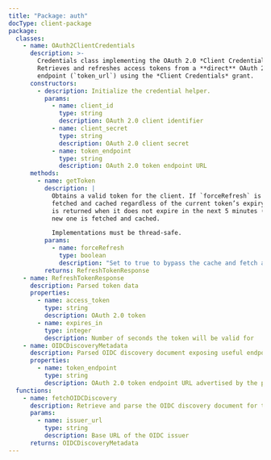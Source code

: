 ```yaml
---
title: "Package: auth"
docType: client-package
package:
  classes:
    - name: OAuth2ClientCredentials
      description: >-
        Credentials class implementing the OAuth 2.0 *Client Credentials* grant.
        Retrieves and refreshes access tokens from a **direct** OAuth 2.0 token
        endpoint (`token_url`) using the *Client Credentials* grant.
      constructors:
        - description: Initialize the credential helper.
          params:
            - name: client_id
              type: string
              description: OAuth 2.0 client identifier
            - name: client_secret
              type: string
              description: OAuth 2.0 client secret
            - name: token_endpoint
              type: string
              description: OAuth 2.0 token endpoint URL
      methods:
        - name: getToken
          description: |
            Obtains a valid token for the client. If `forceRefresh` is set to `true`, a new token is
            fetched and cached regardless of the current token’s expiry. The cached token
            is returned when it does not expire in the next 5 minutes (300 seconds). Otherwise, a 
            new one is fetched and cached. 

            Implementations must be thread-safe.
          params:
            - name: forceRefresh
              type: boolean
              description: "Set to true to bypass the cache and fetch a new token (default: false). NOT RECOMMENDED. Force with caution!"
          returns: RefreshTokenResponse
    - name: RefreshTokenResponse
      description: Parsed token data
      properties:
        - name: access_token
          type: string
          description: OAuth 2.0 token
        - name: expires_in
          type: integer
          description: Number of seconds the token will be valid for
    - name: OIDCDiscoveryMetadata
      description: Parsed OIDC discovery document exposing useful endpoints.
      properties:
        - name: token_endpoint
          type: string
          description: OAuth 2.0 token endpoint URL advertised by the provider
  functions:
    - name: fetchOIDCDiscovery
      description: Retrieve and parse the OIDC discovery document for the given issuer. See https://openid.net/specs/openid-connect-discovery-1_0.html.
      params:
        - name: issuer_url
          type: string
          description: Base URL of the OIDC issuer
      returns: OIDCDiscoveryMetadata
---
```

